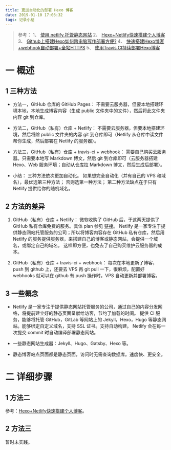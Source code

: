```yaml
---
title: 更加自动化的部署 Hexo 博客
date: 2019-01-10 17:03:32
tags: 记录小结
---
```

> 参考：
1、 [使用 netlify 托管静态网站](https://einverne.github.io/post/2018/03/netlify-to-host-static-website.html)
2、 [Hexo+Netlify快速搭建个人博客](https://blog.csdn.net/salsamaniac/article/details/81026739)
3、 [Github上搭建Hexo如何跨电脑写作部署方便?](https://segmentfault.com/q/1010000004593371)
4、 [快速搭建Hexo博客+webhook自动部署+全站HTTPS](https://www.jianshu.com/p/c5724c8d9e4c)
5、 [使用Travis CI持续部署Hexo博客](https://www.jianshu.com/p/5691815b81b6)

# 一 概述
## 1 三种方法
- 方法一，GitHub 仓库的 GitHub Pages：
不需要云服务器，但要本地搭建环境本地，本地生成博客内容（生成 public 文件夹中的文件），然后将此文件夹内容 git 到仓库。

- 方法二，GitHub（私有）仓库 + Netlify：
不需要云服务器，但要本地搭建环境，然后将除 public 文件夹的内容 git 到仓库即可（Netlify 从仓库中读文件帮你生成，然后部署在 Netlify 的服务器）。

- 方法三，GitHub（私有）仓库 + travis-ci + webhook：
需要自己购买云服务器。只需要本地写 Markdown 博文，然后 git 到仓库即可（云服务器搭建 Hexo、Web 服务环境；自动从仓库拉 Markdown 博文，然后生成后部署）。

- 小结：
三种方法依次更加自动化。
如果想完全自动化（并有自己的 VPS 和域名），最优选第三种方法；
否则选第一种方法；
第二种方法缺点在于只有 Netlify 提供给你的随机域名。

## 2 方法的差异
1. GitHub（私有）仓库 + Netlify：
微软收购了 GitHub 后，于这两天提供了 GitHub 私有仓库免费的服务。具体 plan 参见 [链接](https://github.com/pricing)。
Netlify 是一家专注于提供静态网站托管服务的公司；所以将博客内容存在 GitHub 私有仓库，然后用 Netlify 的服务提供服务器，来搭建自己的博客或静态网站，会提供一个域名，或绑定自己的域名。
这样即方便，也免去了自己购买维护云服务器的成本。

2. GitHub（私有）仓库 + travis-ci + webhook：
每次在本地更新了博客，push 到 github 上，还要去 VPS 再 git pull 一下，很麻烦，配置好 webhooks 就可以在 github 有 push 操作时，VPS 自动更新并部署博客。

## 3 一些概念
- Netlify 是一家专注于提供静态网站托管服务的公司，通过自己的内容分发网络，将提前建立好的静态页面呈献给访客，节约了加载的时间。 提供 CI 服务，能够将托管 GitHub，GitLab 等网站上的 Jekyll，Hexo，Hugo 等静态网站。能够绑定自定义域名，支持 SSL 证书。支持自动构建。 Netlify 会在每一次提交 commit 时自动编译部署静态网站。

- 一些静态网站生成器：Jekyll、Hugo、Gatsby、Hexo 等。

- 静态博客站点页面都是静态页面，访问时无需查询数据库。速度快、更安全。

# 二 详细步骤
## 1 方法二
参考：[Hexo+Netlify快速搭建个人博客](https://blog.csdn.net/salsamaniac/article/details/81026739)。

## 2 方法三
暂时未实践。